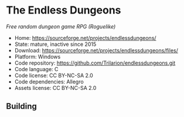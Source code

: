 # The Endless Dungeons

_Free random dungeon game RPG (Roguelike)_

- Home: https://sourceforge.net/projects/endlessdungeons/
- State: mature, inactive since 2015
- Download: https://sourceforge.net/projects/endlessdungeons/files/
- Platform: Windows
- Code repository: https://github.com/Trilarion/endlessdungeons.git
- Code language: C
- Code license: CC BY-NC-SA 2.0
- Code dependencies: Allegro
- Assets license: CC BY-NC-SA 2.0

## Building

